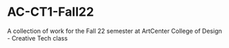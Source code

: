# AC-CT1-Fall22
A collection of work for the Fall 22 semester at ArtCenter College of Design - Creative Tech class
